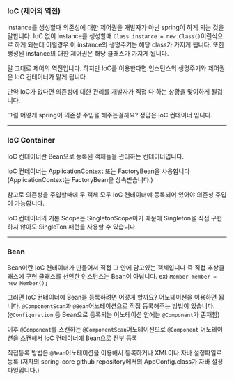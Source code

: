 ### IoC (제어의 역전)
instance를 생성할때 의존성에 대한 제어권을 개발자가 아닌 spring이 하게 되는 것을 말합니다.
IoC 없이 instance를 생성할때 `Class instance = new Class()`이런식으로 하게 되는데 이럴경우 이 instance의 생명주기는 해당 class가 가지게 됩니다.
또한 생성된 instance의 대한 제어권은 해당 클래스가 가지게 됩니다.

말 그대로 제어의 역전입니다. 하지만 IoC를 이용한다면 인스턴스의 생명주기와 제어권은 IoC 컨테이너가 맡게 됩니다.

만약 IoC가 없다면 의존성에 대한 관리를 개발자가 직접 다 하는 상황을 맞이하게 될겁니다.

그럼 어떻게 spring이 의존성 주입을 해주는걸까요? 
정답은 IoC 컨테이너 입니다.

---

### IoC Container
IoC 컨테이너란 Bean으로 등록된 객체들을 관리하는 컨테이너입니다.

IoC 컨테이너는 ApplicationContext 또는 FactoryBean을 사용합니다 (ApplicationContext는 FactoryBean을 상속받습니다.)

참고로 의존성을 주입할때에 두 객체 모두 IoC 컨테이너에 등록되어 있어야 의존성 주입이 가능합니다. 

IoC 컨테이너의 기본 Scope는 SingletonScope이기 때문에 Singleton을 직접 구현하지 않아도 SingleTon 패턴을 사용할 수 있습니다.

---

### Bean
Bean이란 IoC 컨테이너가 만들어서 직접 그 안에 담고있는 객체입니다
즉 직접 추상클래스에 구현 클래스를 선언한 인스턴스는 Bean이 아닙니다. ex) `Member member = new Member();`

그러면 IoC 컨테이너에 Bean을 등록하려면 어떻게 할까요? 
어노테이션을 이용하면 됩니다.
`@ComponentScan`과 `@Bean`어노테이션으로 직접 등록해주는 방법이 있습니다. (`@Configuration` 등 Bean으로 등록되는 어노테이션 안에는 `@Component`가 존재함)

이후 `@Component`를 스캔하는 `@ComponentScan`어노테이션으로 `@Component` 어노테이션을 스캔해서 IoC 컨테이너에 Bean으로 전부 등록

직접등록 방법은 `@Bean`어노테이션을 이용해서 등록하거나 XML이나 자바 설정파일로 등록 (저자의 spring-core github repository에서의 AppConfig.class가 자바 설정 파일입니다.)

